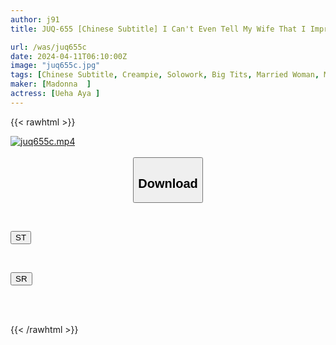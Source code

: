 ```yaml
---
author: j91
title: JUQ-655 [Chinese Subtitle] I Can't Even Tell My Wife That I Impregnated My Mother-in-law... -I Was On A Hot Spring Trip For 1 Night And 2 Days, And I Lost Myself And Cum Inside Me. - Aya Ueha

url: /was/juq655c
date: 2024-04-11T06:10:00Z
image: "juq655c.jpg"
tags: [Chinese Subtitle, Creampie, Solowork, Big Tits, Married Woman, Mature Woman, Hot Spring	]
maker: [Madonna  ]
actress: [Ueha Aya ]
---
```



{{< rawhtml >}}

<div class="video" data-videoid="w66PxL3ow6hWYQ">
    <a href="javascript:;">
        <img src="/was/juq655c/juq655c.jpg" width="WIDTH" height="HEIGHT" alt="juq655c.mp4" loading="lazy">
    </a>
</div>

<script type="text/javascript" src="https://j91.asia/asset/on-demand-st.js"></script>

<br>
  <link rel="stylesheet" href="https://j91.asia/asset/bs5.css">
  
  <center>
  <button class="btn btn-primary" type="button" data-bs-toggle="collapse" data-bs-target=".multi-collapse" aria-expanded="false" aria-controls="multiCollapseExample1 multiCollapseExample2"><h2>Download</h2></button></center>
</p>
<div class="row">
  <div class="col">
    <div class="collapse multi-collapse" id="multiCollapseExample1">
      <div class="card card-body">
	      	      <br>
<div class="buttons">  
<p><a href="https://streamtape.to/v/w66PxL3ow6hWYQ" target="_blank"><button class="btn-hover color-3"><i class="fa fa-download"></i> ST</button></a></p></div>
    </div>
  </div>
</div>
  <div class="col">
    <div class="collapse multi-collapse" id="multiCollapseExample2">
      <div class="card card-body">
	      <br>
<div class="buttons">
<p><a href="https://rubystm.com/4peckz3mjh1m" target="_blank"><button class="btn-hover color-9"><i class="fa fa-download"></i> SR</button></a></p></div>
<br><br>
      </div>
    </div>
  </div>
</div>

{{< /rawhtml >}}